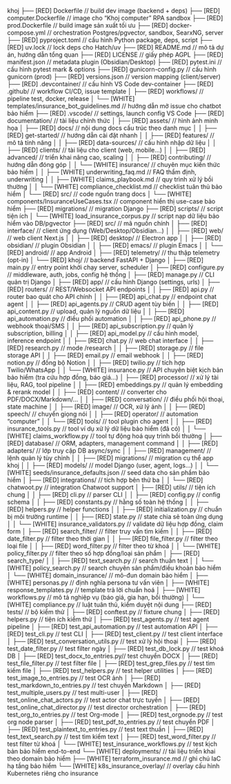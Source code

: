 khoj
├── [RED] Dockerfile                  // build dev image (backend + deps)
├── [RED] computer.Dockerfile         // image cho “Khoj computer” RPA sandbox
├── [RED] prod.Dockerfile             // build image sản xuất tối ưu
├── [RED] docker-compose.yml          // orchestration Postgres/pgvector, sandbox, SearxNG, server
├── [RED] pyproject.toml              // cấu hình Python package, deps, script
├── [RED] uv.lock                     // lock deps cho Hatch/uv
├── [RED] README.md                   // mô tả dự án, hướng dẫn tổng quan
├── [RED] LICENSE                     // giấy phép AGPL
├── [RED] manifest.json               // metadata plugin (Obsidian/Desktop)
├── [RED] pytest.ini                  // cấu hình pytest mark & options
├── [RED] gunicorn-config.py          // cấu hình gunicorn (prod)
├── [RED] versions.json               // version mapping (client/server)
├── [RED] .devcontainer/              // cấu hình VS Code dev-container
├── [RED] .github/                    // workflow CI/CD, issue template
│   ├── [RED] workflows/              // pipeline test, docker, release
│   └── [WHITE] templates/insurance_bot_guidelines.md // hướng dẫn mở issue cho chatbot bảo hiểm
├── [RED] .vscode/                    // settings, launch config VS Code
├── [RED] documentation/              // tài liệu chính thức
│   ├── [RED] assets/                 // hình ảnh minh họa
│   ├── [RED] docs/                   // nội dung docs cấu trúc theo danh mục
│   │   ├── [RED] get-started/        // hướng dẫn cài đặt nhanh
│   │   ├── [RED] features/           // mô tả tính năng
│   │   ├── [RED] data-sources/       // cấu hình nhập dữ liệu
│   │   ├── [RED] clients/            // tài liệu cho client (web, mobile…)
│   │   ├── [RED] advanced/           // triển khai nâng cao, scaling
│   │   ├── [RED] contributing/       // hướng dẫn đóng góp
│   │   └── [WHITE] insurance/        // chuyên mục kiến thức bảo hiểm
│   │       ├── [WHITE] underwriting_faq.md       // FAQ thẩm định, underwriting
│   │       ├── [WHITE] claims_playbook.md        // quy trình xử lý bồi thường
│   │       └── [WHITE] compliance_checklist.md   // checklist tuân thủ bảo hiểm
│   └── [RED] src/                    // code nguồn trang docs
│       └── [WHITE] components/InsuranceUseCases.tsx // component hiển thị use-case bảo hiểm
├── [RED] migrations/                 // migration Django
├── [RED] scripts/                    // script tiện ích
│   └── [WHITE] load_insurance_corpus.py // script nạp dữ liệu bảo hiểm vào DB/pgvector
├── [RED] src/                        // mã nguồn chính
│   ├── [RED] interface/              // client ứng dụng (Web/Desktop/Obsidian…)
│   │   ├── [RED] web/                // web client Next.js
│   │   ├── [RED] desktop/            // Electron app
│   │   ├── [RED] obsidian/           // plugin Obsidian
│   │   ├── [RED] emacs/              // plugin Emacs
│   │   └── [RED] android/            // app Android
│   ├── [RED] telemetry/              // thu thập telemetry (opt-in)
│   └── [RED] khoj/                   // backend FastAPI + Django
│       ├── [RED] main.py             // entry point khởi chạy server, scheduler
│       ├── [RED] configure.py        // middleware, auth, jobs, config hệ thống
│       ├── [RED] manage.py           // CLI quản trị Django
│       ├── [RED] app/                // cấu hình Django (settings, urls)
│       ├── [RED] routers/            // REST/Websocket API endpoints
│       │   ├── [RED] api.py          // router bao quát cho API chính
│       │   ├── [RED] api_chat.py     // endpoint chat agent
│       │   ├── [RED] api_agents.py   // CRUD agent tùy biến
│       │   ├── [RED] api_content.py  // upload, quản lý nguồn dữ liệu
│       │   ├── [RED] api_automation.py // điều phối automation
│       │   ├── [RED] api_phone.py    // webhook thoại/SMS
│       │   ├── [RED] api_subscription.py // quản lý subscription, billing
│       │   ├── [RED] api_model.py    // cấu hình model, inference endpoint
│       │   ├── [RED] chat.py         // web chat interface
│       │   ├── [RED] research.py     // mode /research
│       │   ├── [RED] storage.py      // file storage API
│       │   ├── [RED] email.py        // email webhook
│       │   ├── [RED] notion.py       // đồng bộ Notion
│       │   ├── [RED] twilio.py       // tích hợp Twilio/WhatsApp
│       │   └── [WHITE] insurance.py  // API chuyên biệt kịch bản bảo hiểm (tra cứu hợp đồng, báo giá…)
│       ├── [RED] processor/          // xử lý tài liệu, RAG, tool pipeline
│       │   ├── [RED] embeddings.py   // quản lý embedding & rerank model
│       │   ├── [RED] content/        // converter cho PDF/DOCX/Markdown/…
│       │   ├── [RED] conversation/   // điều phối hội thoại, state machine
│       │   ├── [RED] image/          // OCR, xử lý ảnh
│       │   ├── [RED] speech/         // chuyển giọng nói
│       │   ├── [RED] operator/       // automation “computer”
│       │   └── [RED] tools/          // tool plugin cho agent
│       │       ├── [RED] insurance_tools.py // tool ví dụ xử lý dữ liệu bảo hiểm (đã có)
│       │       └── [WHITE] claims_workflow.py // tool tự động hoá quy trình bồi thường
│       ├── [RED] database/           // ORM, adapters, management command
│       │   ├── [RED] adapters/       // lớp truy cập DB async/sync
│       │   ├── [RED] management/     // lệnh quản lý tùy chỉnh
│       │   ├── [RED] migrations/     // migration cụ thể app khoj
│       │   ├── [RED] models/         // model Django (user, agent, logs…)
│       │   └── [WHITE] seeds/insurance_defaults.json // seed data cho sản phẩm bảo hiểm
│       ├── [RED] integrations/       // tích hợp bên thứ ba
│       │   └── [RED] chatwoot.py     // integration Chatwoot support
│       ├── [RED] utils/              // tiện ích chung
│       │   ├── [RED] cli.py          // parser CLI
│       │   ├── [RED] config.py       // config schema
│       │   ├── [RED] constants.py    // hằng số toàn hệ thống
│       │   ├── [RED] helpers.py      // helper functions
│       │   ├── [RED] initialization.py // chuẩn bị môi trường runtime
│       │   ├── [RED] state.py        // state chia sẻ toàn ứng dụng
│       │   └── [WHITE] insurance_validators.py // validate dữ liệu hợp đồng, claim form
│       ├── [RED] search_filter/      // filter truy vấn tìm kiếm
│       │   ├── [RED] date_filter.py  // filter theo thời gian
│       │   ├── [RED] file_filter.py  // filter theo loại file
│       │   ├── [RED] word_filter.py  // filter theo từ khoá
│       │   └── [WHITE] policy_filter.py // filter theo số hợp đồng/loại sản phẩm
│       ├── [RED] search_type/
│       │   ├── [RED] text_search.py  // search thuần text
│       │   └── [WHITE] policy_search.py // search chuyên sản phẩm/điều khoản bảo hiểm
│       └── [WHITE] domain_insurance/ // mô-đun domain bảo hiểm
│           ├── [WHITE] personas.py           // định nghĩa persona tư vấn viên
│           ├── [WHITE] response_templates.py // template trả lời chuẩn hoá
│           ├── [WHITE] workflows.py          // mô tả nghiệp vụ (báo giá, gia hạn, bồi thường)
│           └── [WHITE] compliance.py         // luật tuân thủ, kiểm duyệt nội dung
├── [RED] tests/                     // bộ kiểm thử
│   ├── [RED] conftest.py            // fixture chung
│   ├── [RED] helpers.py             // tiện ích kiểm thử
│   ├── [RED] test_agents.py         // test agent pipeline
│   ├── [RED] test_api_automation.py // test automation API
│   ├── [RED] test_cli.py            // test CLI
│   ├── [RED] test_client.py         // test client interface
│   ├── [RED] test_conversation_utils.py // test xử lý hội thoại
│   ├── [RED] test_date_filter.py    // test filter ngày
│   ├── [RED] test_db_lock.py        // test khoá DB
│   ├── [RED] test_docx_to_entries.py// test chuyển DOCX
│   ├── [RED] test_file_filter.py    // test filter file
│   ├── [RED] test_grep_files.py     // test tìm kiếm file
│   ├── [RED] test_helpers.py        // test helper utilities
│   ├── [RED] test_image_to_entries.py // test OCR ảnh
│   ├── [RED] test_markdown_to_entries.py // test chuyển Markdown
│   ├── [RED] test_multiple_users.py // test multi-user
│   ├── [RED] test_online_chat_actors.py // test actor chat trực tuyến
│   ├── [RED] test_online_chat_director.py // test director orchestration
│   ├── [RED] test_org_to_entries.py // test Org-mode
│   ├── [RED] test_orgnode.py        // test org node parser
│   ├── [RED] test_pdf_to_entries.py // test chuyển PDF
│   ├── [RED] test_plaintext_to_entries.py // test text thuần
│   ├── [RED] test_text_search.py    // test tìm kiếm text
│   ├── [RED] test_word_filter.py    // test filter từ khoá
│   └── [WHITE] test_insurance_workflows.py // test kịch bản bảo hiểm end-to-end
└── [WHITE] deployments/             // tài liệu triển khai theo domain bảo hiểm
    ├── [WHITE] terraform_insurance.md   // ghi chú IaC hạ tầng bảo hiểm
    └── [WHITE] k8s_insurance_overlay/   // overlay cấu hình Kubernetes riêng cho insurance

